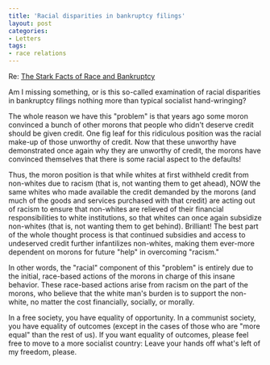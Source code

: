 ```yaml
---
title: 'Racial disparities in bankruptcy filings'
layout: post
categories:
- Letters
tags:
- race relations
---
```


Re: [The Stark Facts of Race and Bankruptcy](https://www.creditslips.org/creditslips/2011/05/the-stark-facts-of-race-and-bankruptcy.html?utm_source=feedburner&utm_medium=feed&utm_campaign=Feed%3A+creditslips%2Ffeed+%28Credit+Slips%29)

Am I missing something, or is this so-called examination of racial disparities in bankruptcy filings nothing more than typical socialist hand-wringing?

The whole reason we have this "problem" is that years ago some moron convinced a bunch of other morons that people who didn't deserve credit should be given credit. One fig leaf for this ridiculous position was the racial make-up of those unworthy of credit. Now that these unworthy have demonstrated once again why they are unworthy of credit, the morons have convinced themselves that there is some racial aspect to the defaults!

Thus, the moron position is that while whites at first withheld credit from non-whites due to racism (that is, not wanting them to get ahead), NOW the same whites who made available the credit demanded by the morons (and much of the goods and services purchased with that credit) are acting out of racism to ensure that non-whites are relieved of their financial responsibilities to white institutions, so that whites can once again subsidize non-whites (that is, not wanting them to get behind). Brilliant! The best part of the whole thought process is that continued subsidies and access to undeserved credit further infantilizes non-whites, making them ever-more dependent on morons for future "help" in overcoming "racism."

In other words, the "racial" component of this "problem" is entirely due to the initial, race-based actions of the morons in charge of this insane behavior. These race-based actions arise from racism on the part of the morons, who believe that the white man's burden is to support the non-white, no matter the cost financially, socially, or morally.

In a free society, you have equality of opportunity. In a communist society, you have equality of outcomes (except in the cases of those who are "more equal" than the rest of us). If you want equality of outcomes, please feel free to move to a more socialist country: Leave your hands off what's left of my freedom, please.